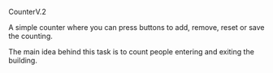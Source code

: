 CounterV.2

A simple counter where you can press buttons to add, remove, reset or save the counting.

The main idea behind this task is to count people entering and exiting the building.
